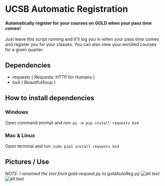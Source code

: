 # UCSB Automatic Registration
#### Automatically register for your courses on GOLD when your pass time comes!
Just leave this script running and it'll log you in when your pass time comes and register you for your classes.
You can also view your enrolled courses for a given quarter.


## Dependencies
- requests ( Requests: HTTP for Humans )
- bs4 ( BeautifulSoup )


## How to install dependencies
### Windows
Open command prompt and run: `py -m pip install requests bs4`

### Mac & Linux
Open terminal and run: `sudo pip3 install requests bs4`


## Pictures / Use
*NOTE: I renamed the tool from gold-request.py to goldAutoReg.py*
![alt text](http://oi63.tinypic.com/egy0rt.jpg "Display courses")
![alt text](http://oi63.tinypic.com/33nj5w5.jpg "Waiting to register")
